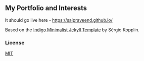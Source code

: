 ## My Portfolio and Interests 

It should go live here - https://saipraveend.github.io/

Based on the [Indigo Minimalist Jekyll Template](https://github.com/sergiokopplin/indigo) by Sérgio Kopplin.

### License

[MIT](http://kopplin.mit-license.org/)
